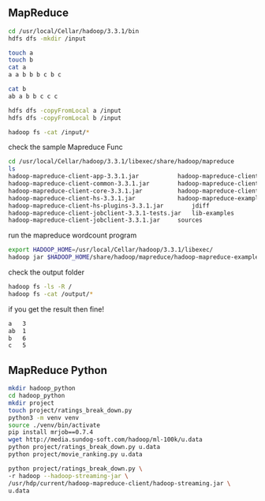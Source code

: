 ## MapReduce

```bash
cd /usr/local/Cellar/hadoop/3.3.1/bin
hdfs dfs -mkdir /input

touch a
touch b
cat a
a a b b b c b c

cat b
ab a b b c c c

hdfs dfs -copyFromLocal a /input
hdfs dfs -copyFromLocal b /input
```

```bash
hadoop fs -cat /input/*
```

check the sample Mapreduce Func
```bash
cd /usr/local/Cellar/hadoop/3.3.1/libexec/share/hadoop/mapreduce
ls
hadoop-mapreduce-client-app-3.3.1.jar			hadoop-mapreduce-client-nativetask-3.3.1.jar
hadoop-mapreduce-client-common-3.3.1.jar		hadoop-mapreduce-client-shuffle-3.3.1.jar
hadoop-mapreduce-client-core-3.3.1.jar			hadoop-mapreduce-client-uploader-3.3.1.jar
hadoop-mapreduce-client-hs-3.3.1.jar			hadoop-mapreduce-examples-3.3.1.jar
hadoop-mapreduce-client-hs-plugins-3.3.1.jar		jdiff
hadoop-mapreduce-client-jobclient-3.3.1-tests.jar	lib-examples
hadoop-mapreduce-client-jobclient-3.3.1.jar		sources
```
run the mapreduce wordcount program
```bash
export HADOOP_HOME=/usr/local/Cellar/hadoop/3.3.1/libexec/
hadoop jar $HADOOP_HOME/share/hadoop/mapreduce/hadoop-mapreduce-examples-3.3.1.jar wordcount /input/ /output/
```
check the output folder
```bash
hadoop fs -ls -R /
hadoop fs -cat /output/*
```
if you get the result then fine!
```bash
a	3
ab	1
b	6
c	5
```

## MapReduce Python
```bash
mkdir hadoop_python
cd hadoop_python
mkdir project
touch project/ratings_break_down.py
python3 -m venv venv
source ./venv/bin/activate
pip install mrjob==0.7.4
wget http://media.sundog-soft.com/hadoop/ml-100k/u.data
python project/ratings_break_down.py u.data
python project/movie_ranking.py u.data

```


```bash
python project/ratings_break_down.py \
-r hadoop --hadoop-streaming-jar \
/usr/hdp/current/hadoop-mapreduce-client/hadoop-streaming.jar \
u.data
```